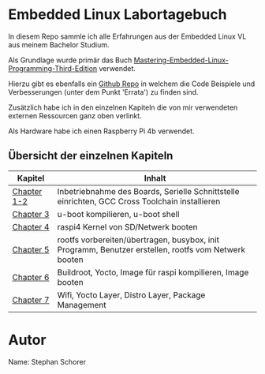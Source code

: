 # Embedded Linux Labortagebuch

In diesem Repo sammle ich alle Erfahrungen aus der Embedded Linux VL aus meinem Bachelor Studium.

Als Grundlage wurde primär das Buch [Mastering-Embedded-Linux-Programming-Third-Edition](https://www.oreilly.com/library/view/mastering-embedded-linux/9781789530384/) verwendet.

Hierzu gibt es ebenfalls ein [Github Repo](https://github.com/PacktPublishing/Mastering-Embedded-Linux-Programming-Third-Edition) in welchem die Code Beispiele und Verbesserungen (unter dem Punkt 'Errata') zu finden sind.

Zusätzlich habe ich in den einzelnen Kapiteln die von mir verwendeten externen Ressourcen ganz oben verlinkt.

Als Hardware habe ich einen Raspberry Pi 4b verwendet.


## Übersicht der einzelnen Kapiteln
| Kapitel | Inhalt |
|------------------|--------------------|
| [Chapter 1-2](docs/chapter1-2.md) | Inbetriebnahme des Boards, Serielle Schnittstelle einrichten, GCC Cross Toolchain installieren |
| [Chapter 3](docs/chapter3.md) | u-boot kompilieren, u-boot shell |
| [Chapter 4](docs/chapter4.md) | raspi4 Kernel von SD/Netwerk booten |
| [Chapter 5](docs/chapter5.md) | rootfs vorbereiten/übertragen, busybox, init Programm, Benutzer erstellen, rootfs vom Netwerk booten |
| [Chapter 6](docs/chapter6.md) | Buildroot, Yocto, Image für raspi kompilieren, Image booten |
| [Chapter 7](docs/chapter7.md) | Wifi, Yocto Layer, Distro Layer, Package Management |



# Autor

Name: Stephan Schorer